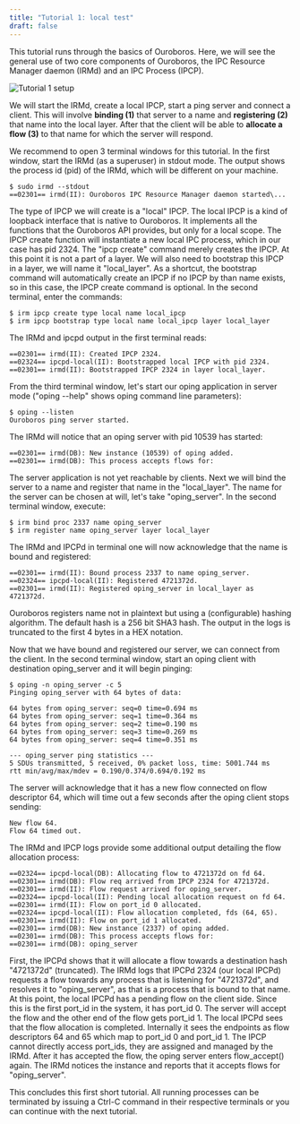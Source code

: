 ```yaml
---
title: "Tutorial 1: local test"
draft: false
---
```


This tutorial runs through the basics of Ouroboros. Here, we will see
the general use of two core components of Ouroboros, the IPC Resource
Manager daemon (IRMd) and an IPC Process (IPCP).

![Tutorial 1 setup](/images/ouroboros_tut1_overview.png)

We will start the IRMd, create a local IPCP, start a ping server and
connect a client. This will involve **binding (1)** that server to a
name and **registering (2)** that name into the local layer. After that
the client will be able to **allocate a flow (3)** to that name for
which the server will respond.

We recommend to open 3 terminal windows for this tutorial. In the first
window, start the IRMd (as a superuser) in stdout mode. The output shows
the process id (pid) of the IRMd, which will be different on your
machine.

```
$ sudo irmd --stdout
==02301== irmd(II): Ouroboros IPC Resource Manager daemon started\...
```

The type of IPCP we will create is a "local" IPCP. The local IPCP is a
kind of loopback interface that is native to Ouroboros. It implements
all the functions that the Ouroboros API provides, but only for a local
scope. The IPCP create function will instantiate a new local IPC
process, which in our case has pid 2324. The "ipcp create" command
merely creates the IPCP. At this point it is not a part of a layer. We
will also need to bootstrap this IPCP in a layer, we will name it
"local_layer". As a shortcut, the bootstrap command will
automatically create an IPCP if no IPCP by than name exists, so in this
case, the IPCP create command is optional. In the second terminal, enter
the commands:

```
$ irm ipcp create type local name local_ipcp
$ irm ipcp bootstrap type local name local_ipcp layer local_layer
```

The IRMd and ipcpd output in the first terminal reads:

```
==02301== irmd(II): Created IPCP 2324.
==02324== ipcpd-local(II): Bootstrapped local IPCP with pid 2324.
==02301== irmd(II): Bootstrapped IPCP 2324 in layer local_layer.
```

From the third terminal window, let's start our oping application in
server mode ("oping --help" shows oping command line parameters):

```
$ oping --listen
Ouroboros ping server started.
```

The IRMd will notice that an oping server with pid 10539 has started:

```
==02301== irmd(DB): New instance (10539) of oping added.
==02301== irmd(DB): This process accepts flows for:
```

The server application is not yet reachable by clients. Next we will
bind the server to a name and register that name in the
"local_layer". The name for the server can be chosen at will, let's
take "oping_server". In the second terminal window, execute:

```
$ irm bind proc 2337 name oping_server
$ irm register name oping_server layer local_layer
```

The IRMd and IPCPd in terminal one will now acknowledge that the name is
bound and registered:

```
==02301== irmd(II): Bound process 2337 to name oping_server.
==02324== ipcpd-local(II): Registered 4721372d.
==02301== irmd(II): Registered oping_server in local_layer as
4721372d.
```

Ouroboros registers name not in plaintext but using a (configurable)
hashing algorithm. The default hash is a 256 bit SHA3 hash. The output
in the logs is truncated to the first 4 bytes in a HEX notation.

Now that we have bound and registered our server, we can connect from
the client. In the second terminal window, start an oping client with
destination oping_server and it will begin pinging:

```
$ oping -n oping_server -c 5
Pinging oping_server with 64 bytes of data:

64 bytes from oping_server: seq=0 time=0.694 ms
64 bytes from oping_server: seq=1 time=0.364 ms
64 bytes from oping_server: seq=2 time=0.190 ms
64 bytes from oping_server: seq=3 time=0.269 ms
64 bytes from oping_server: seq=4 time=0.351 ms

--- oping_server ping statistics ---
5 SDUs transmitted, 5 received, 0% packet loss, time: 5001.744 ms
rtt min/avg/max/mdev = 0.190/0.374/0.694/0.192 ms
```

The server will acknowledge that it has a new flow connected on flow
descriptor 64, which will time out a few seconds after the oping client
stops sending:

```
New flow 64.
Flow 64 timed out.
```

The IRMd and IPCP logs provide some additional output detailing the flow
allocation process:

```
==02324== ipcpd-local(DB): Allocating flow to 4721372d on fd 64.
==02301== irmd(DB): Flow req arrived from IPCP 2324 for 4721372d.
==02301== irmd(II): Flow request arrived for oping_server.
==02324== ipcpd-local(II): Pending local allocation request on fd 64.
==02301== irmd(II): Flow on port_id 0 allocated.
==02324== ipcpd-local(II): Flow allocation completed, fds (64, 65).
==02301== irmd(II): Flow on port_id 1 allocated.
==02301== irmd(DB): New instance (2337) of oping added.
==02301== irmd(DB): This process accepts flows for:
==02301== irmd(DB): oping_server
```

First, the IPCPd shows that it will allocate a flow towards a
destination hash "4721372d" (truncated). The IRMd logs that IPCPd 2324
(our local IPCPd) requests a flow towards any process that is listening
for "4721372d", and resolves it to "oping_server", as that is a
process that is bound to that name. At this point, the local IPCPd has a
pending flow on the client side. Since this is the first port_id in the
system, it has port_id 0. The server will accept the flow and the other
end of the flow gets port_id 1. The local IPCPd sees that the flow
allocation is completed. Internally it sees the endpoints as flow
descriptors 64 and 65 which map to port_id 0 and port_id 1. The IPCP
cannot directly access port_ids, they are assigned and managed by the
IRMd. After it has accepted the flow, the oping server enters
flow_accept() again. The IRMd notices the instance and reports that it
accepts flows for "oping_server".

This concludes this first short tutorial. All running processes can be
terminated by issuing a Ctrl-C command in their respective terminals or
you can continue with the next tutorial.
